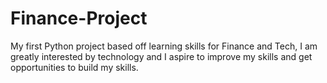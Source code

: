 # Finance-Project
My first Python project based off learning skills for Finance and Tech, I am greatly interested by technology and I aspire to improve my skills and get opportunities to build my skills.
